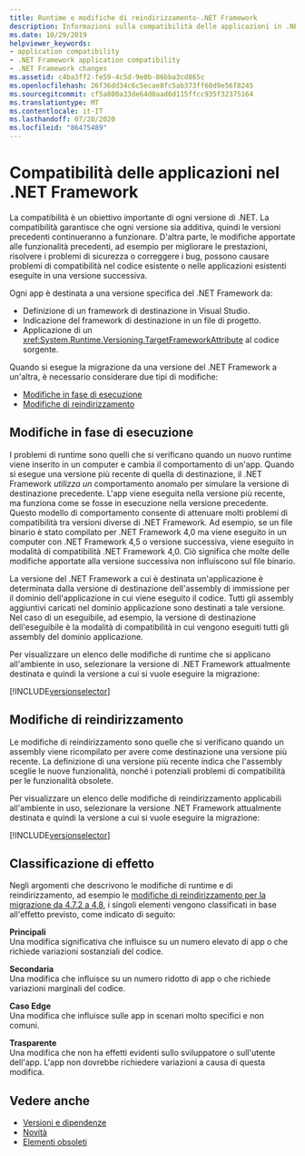 ```yaml
---
title: Runtime e modifiche di reindirizzamento-.NET Framework
description: Informazioni sulla compatibilità delle applicazioni in .NET Framework e sul modo in cui sono interessati dal runtime e sulle modifiche di reindirizzamento durante la migrazione a un'altra versione.
ms.date: 10/29/2019
helpviewer_keywords:
- application compatibility
- .NET Framework application compatibility
- .NET Framework changes
ms.assetid: c4ba3ff2-fe59-4c5d-9e0b-86bba3cd865c
ms.openlocfilehash: 26f36dd34c6c5ecae8fc5ab373ff60d9e56f8245
ms.sourcegitcommit: cf5a800a33de64d0aad6d115ffcc935f32375164
ms.translationtype: MT
ms.contentlocale: it-IT
ms.lasthandoff: 07/20/2020
ms.locfileid: "86475489"
---
```

# <a name="application-compatibility-in-the-net-framework"></a>Compatibilità delle applicazioni nel .NET Framework

La compatibilità è un obiettivo importante di ogni versione di .NET. La compatibilità garantisce che ogni versione sia additiva, quindi le versioni precedenti continueranno a funzionare. D'altra parte, le modifiche apportate alle funzionalità precedenti, ad esempio per migliorare le prestazioni, risolvere i problemi di sicurezza o correggere i bug, possono causare problemi di compatibilità nel codice esistente o nelle applicazioni esistenti eseguite in una versione successiva.

Ogni app è destinata a una versione specifica del .NET Framework da:

- Definizione di un framework di destinazione in Visual Studio.
- Indicazione del framework di destinazione in un file di progetto.
- Applicazione di un <xref:System.Runtime.Versioning.TargetFrameworkAttribute> al codice sorgente.

Quando si esegue la migrazione da una versione del .NET Framework a un'altra, è necessario considerare due tipi di modifiche:

- [Modifiche in fase di esecuzione](#runtime-changes)
- [Modifiche di reindirizzamento](#retargeting-changes)

## <a name="runtime-changes"></a>Modifiche in fase di esecuzione

I problemi di runtime sono quelli che si verificano quando un nuovo runtime viene inserito in un computer e cambia il comportamento di un'app. Quando si esegue una versione più recente di quella di destinazione, il .NET Framework *utilizza un* comportamento anomalo per simulare la versione di destinazione precedente. L'app viene eseguita nella versione più recente, ma funziona come se fosse in esecuzione nella versione precedente. Questo modello di comportamento consente di attenuare molti problemi di compatibilità tra versioni diverse di .NET Framework. Ad esempio, se un file binario è stato compilato per .NET Framework 4,0 ma viene eseguito in un computer con .NET Framework 4,5 o versione successiva, viene eseguito in modalità di compatibilità .NET Framework 4,0. Ciò significa che molte delle modifiche apportate alla versione successiva non influiscono sul file binario.

La versione del .NET Framework a cui è destinata un'applicazione è determinata dalla versione di destinazione dell'assembly di immissione per il dominio dell'applicazione in cui viene eseguito il codice. Tutti gli assembly aggiuntivi caricati nel dominio applicazione sono destinati a tale versione. Nel caso di un eseguibile, ad esempio, la versione di destinazione dell'eseguibile è la modalità di compatibilità in cui vengono eseguiti tutti gli assembly del dominio applicazione.

Per visualizzare un elenco delle modifiche di runtime che si applicano all'ambiente in uso, selezionare la versione di .NET Framework attualmente destinata e quindi la versione a cui si vuole eseguire la migrazione:

[!INCLUDE[versionselector](../../../includes/migration-guide/runtime/versionselector.md)]

## <a name="retargeting-changes"></a>Modifiche di reindirizzamento

Le modifiche di reindirizzamento sono quelle che si verificano quando un assembly viene ricompilato per avere come destinazione una versione più recente. La definizione di una versione più recente indica che l'assembly sceglie le nuove funzionalità, nonché i potenziali problemi di compatibilità per le funzionalità obsolete.

Per visualizzare un elenco delle modifiche di reindirizzamento applicabili all'ambiente in uso, selezionare la versione .NET Framework attualmente destinata e quindi la versione a cui si vuole eseguire la migrazione:

[!INCLUDE[versionselector](../../../includes/migration-guide/retargeting/versionselector.md)]

## <a name="impact-classification"></a>Classificazione di effetto

Negli argomenti che descrivono le modifiche di runtime e di reindirizzamento, ad esempio le [modifiche di reindirizzamento per la migrazione da 4.7.2 a 4,8](retargeting/4.7.2-4.8.md), i singoli elementi vengono classificati in base all'effetto previsto, come indicato di seguito:

**Principali**\
Una modifica significativa che influisce su un numero elevato di app o che richiede variazioni sostanziali del codice.

**Secondaria**\
Una modifica che influisce su un numero ridotto di app o che richiede variazioni marginali del codice.

**Caso Edge**\
Una modifica che influisce sulle app in scenari molto specifici e non comuni.

**Trasparente**\
Una modifica che non ha effetti evidenti sullo sviluppatore o sull'utente dell'app. L'app non dovrebbe richiedere variazioni a causa di questa modifica.

## <a name="see-also"></a>Vedere anche

- [Versioni e dipendenze](versions-and-dependencies.md)
- [Novità](../whats-new/index.md)
- [Elementi obsoleti](../whats-new/whats-obsolete.md)
